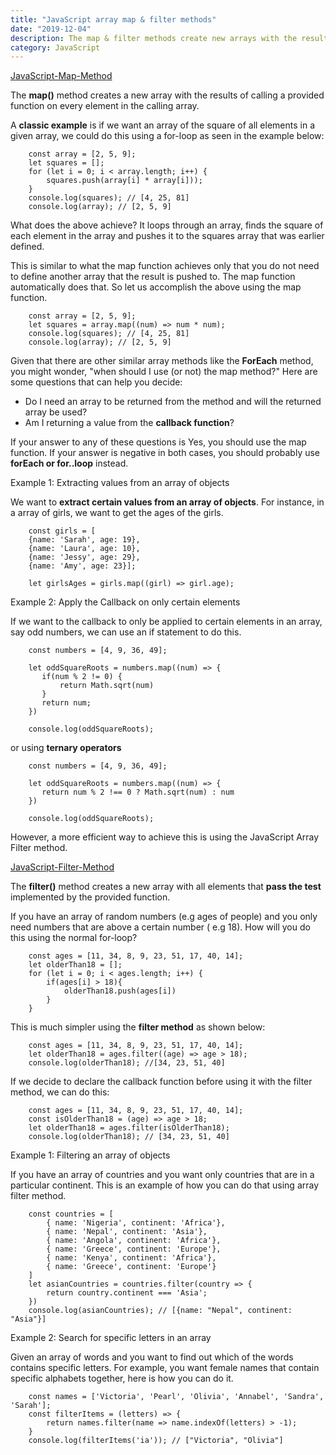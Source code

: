 ```yaml
---
title: "JavaScript array map & filter methods"
date: "2019-12-04"
description: The map & filter methods create new arrays with the results of calling a provided function on every element in the calling array.
category: JavaScript
---
```


[JavaScript-Map-Method](https://dev.to/sarah_chima/the-javascript-array-map-method-44m0)

The **map()** method creates a new array with the results of calling a provided function on every element in the calling array.

A **classic example** is if we want an array of the square of all elements in a given array, we could do this using a for-loop as seen in the example below:
```
    const array = [2, 5, 9];
    let squares = [];
    for (let i = 0; i < array.length; i++) {
        squares.push(array[i] * array[i]));
    }
    console.log(squares); // [4, 25, 81]
    console.log(array); // [2, 5, 9]
```
What does the above achieve? It loops through an array, finds the square of each element in the array and pushes it to the squares array that was earlier defined.

This is similar to what the map function achieves only that you do not need to define another array that the result is pushed to. The map function automatically does that. So let us accomplish the above using the map function.
```
    const array = [2, 5, 9];
    let squares = array.map((num) => num * num);
    console.log(squares); // [4, 25, 81]
    console.log(array); // [2, 5, 9]
```
Given that there are other similar array methods like the **ForEach** method, you might wonder, "when should I use (or not) the map method?" Here are some questions that can help you decide:

- Do I need an array to be returned from the method and will the returned array be used?
- Am I returning a value from the **callback function**?

If your answer to any of these questions is Yes, you should use the map function. If your answer is negative in both cases, you should probably use **forEach or for..loop** instead.

Example 1: Extracting values from an array of objects

We want to **extract certain values from an array of objects**. For instance, in a array of girls, we want to get the ages of the girls.
```
    const girls = [
    {name: 'Sarah', age: 19},
    {name: 'Laura', age: 10},
    {name: 'Jessy', age: 29},
    {name: 'Amy', age: 23}];

    let girlsAges = girls.map((girl) => girl.age);
```
Example 2: Apply the Callback on only certain elements

If we want to the callback to only be applied to certain elements in an array, say odd numbers, we can use an if statement to do this.
```
    const numbers = [4, 9, 36, 49];

    let oddSquareRoots = numbers.map((num) => {
       if(num % 2 != 0) {
           return Math.sqrt(num)     
       }
       return num;
    })

    console.log(oddSquareRoots);
```
or using **ternary operators**
```
    const numbers = [4, 9, 36, 49];

    let oddSquareRoots = numbers.map((num) => {
       return num % 2 !== 0 ? Math.sqrt(num) : num 
    })

    console.log(oddSquareRoots);
```
However, a more efficient way to achieve this is using the JavaScript Array Filter method.

[JavaScript-Filter-Method](https://dev.to/sarah_chima/filter-arrays-with-the-javascript-filter-method-261n )

The **filter()** method creates a new array with all elements that **pass the test** implemented by the provided function.

If you have an array of random numbers (e.g ages of people) and you only need numbers that are above a certain number ( e.g 18). How will you do this using the normal for-loop?
```
    const ages = [11, 34, 8, 9, 23, 51, 17, 40, 14];
    let olderThan18 = [];
    for (let i = 0; i < ages.length; i++) {
        if(ages[i] > 18){
            olderThan18.push(ages[i])
        }
    }
```
This is much simpler using the **filter method** as shown below:
```
    const ages = [11, 34, 8, 9, 23, 51, 17, 40, 14];
    let olderThan18 = ages.filter((age) => age > 18);
    console.log(olderThan18); //[34, 23, 51, 40]
```
If we decide to declare the callback function before using it with the filter method, we can do this:
```
    const ages = [11, 34, 8, 9, 23, 51, 17, 40, 14];
    const isOlderThan18 = (age) => age > 18;
    let olderThan18 = ages.filter(isOlderThan18);
    console.log(olderThan18); // [34, 23, 51, 40]
```
Example 1: Filtering an array of objects

If you have an array of countries and you want only countries that are in a particular continent. This is an example of how you can do that using array filter method.
```
    const countries = [
        { name: 'Nigeria', continent: 'Africa'},
        { name: 'Nepal', continent: 'Asia'},
        { name: 'Angola', continent: 'Africa'},
        { name: 'Greece', continent: 'Europe'},
        { name: 'Kenya', continent: 'Africa'},
        { name: 'Greece', continent: 'Europe'}
    ]
    let asianCountries = countries.filter(country => {
        return country.continent === 'Asia';
    })
    console.log(asianCountries); // [{name: "Nepal", continent: "Asia"}]
```
Example 2: Search for specific letters in an array

Given an array of words and you want to find out which of the words contains specific letters. For example, you want female names that contain specific alphabets together, here is how you can do it.
```
    const names = ['Victoria', 'Pearl', 'Olivia', 'Annabel', 'Sandra', 'Sarah'];
    const filterItems = (letters) => {
        return names.filter(name => name.indexOf(letters) > -1);
    } 
    console.log(filterItems('ia')); // ["Victoria", "Olivia"]
```

